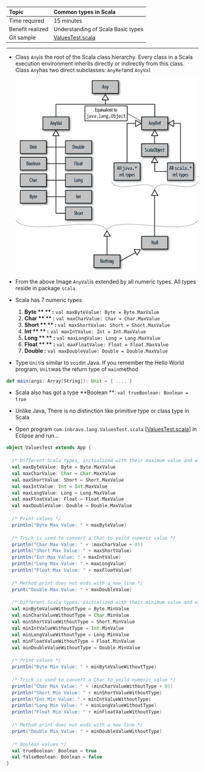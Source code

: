 | Topic | Common types in Scala |
| :--- | :--- |
| Time required | 15 minutes |
| Benefit realized | Understanding of Scala Basic types |
| Git sample | [ValuesTest.scala](https://github.com/inbravo/scala-src/blob/master/src/main/scala/com/inbravo/lang/ValuesTest.scala) |

---

* Class `Any`is the root of the Scala class hierarchy. Every class in a Scala execution environment inherits directly or indirectly from this class. Class `Any`has two direct subclasses: `AnyRef`and `AnyVal`

  ![](/assets/types.png)

* From the above Image `AnyVal`is extended by all numeric types. All types reside in package `scala`

* Scala has 7 numeric types  
  1. **Byte **  **  :**   `val maxByteValue: Byte = Byte.MaxValue`  
  2. **Char **  **  :**   `val maxCharValue: Char = Char.MaxValue`  
  3. **Short **  ** :**   `val maxShortValue: Short = Short.MaxValue`  
  4. **Int **  **      :**   `val maxIntValue: Int = Int.MaxValue`  
  5. **Long **  **  :**   `val maxLongValue: Long = Long.MaxValue`  
  6. **Float **  **  :**   `val maxFloatValue: Float = Float.MaxValue`  
  7. **Double  :**   `val maxDoubleValue: Double = Double.MaxValue`

* Type `Unit`is similar to `void`in Java. If you remember the Hello World program, `Unit`was the return type of `main`method

```scala
def main(args: Array[String]): Unit = { .... }
```

* Scala also has got a type **Boolean **:    `val trueBoolean: Boolean = true`

* Unlike Java, There is no distinction like primitive type or class type in Scala

* Open program `com.inbravo.lang.ValuesTest.scala` \[[ValuesTest.scala](https://github.com/inbravo/scala-src/blob/master/src/main/scala/com/inbravo/lang/ValuesTest.scala)\] in Eclipse and run...

```scala
object ValuesTest extends App {

  /* Different Scala types, initialized with their maximum value and with their types (NAME:TYPE e.g. val maxByteValue: Byte) */
  val maxByteValue: Byte = Byte.MaxValue
  val maxCharValue: Char = Char.MaxValue
  val maxShortValue: Short = Short.MaxValue
  val maxIntValue: Int = Int.MaxValue
  val maxLongValue: Long = Long.MaxValue
  val maxFloatValue: Float = Float.MaxValue
  val maxDoubleValue: Double = Double.MaxValue

  /* Print values */
  println("Byte Max Value: " + maxByteValue)

  /* Trick is used to convert a Char to yeild numeric value */
  println("Char Max Value: " + (maxCharValue + 0))
  println("Short Max Value: " + maxShortValue)
  println("Int Max Value: " + maxIntValue)
  println("Long Max Value: " + maxLongValue)
  println("Float Max Value: " + maxFloatValue)

  /* Method print does not ends with a new line */
  print("Double Max Value: " + maxDoubleValue)

  /* Different Scala types, initialized with their minimum value and without their types */
  val minByteValueWithoutType = Byte.MinValue
  val minCharValueWithoutType = Char.MinValue
  val minShortValueWithoutType = Short.MinValue
  val minIntValueWithoutType = Int.MinValue
  val minLongValueWithoutType = Long.MinValue
  val minFloatValueWithoutType = Float.MinValue
  val minDoubleValueWithoutType = Double.MinValue

  /* Print values */
  println("Byte Min Value: " + minByteValueWithoutType)

  /* Trick is used to convert a Char to yeild numeric value */
  println("Char Min Value: " + (minCharValueWithoutType + 0))
  println("Short Min Value: " + minShortValueWithoutType)
  println("Int Min Value: " + minIntValueWithoutType)
  println("Long Min Value: " + minLongValueWithoutType)
  println("Float Min Value: " + minFloatValueWithoutType)

  /* Method print does not ends with a new line */
  print("Double Min Value: " + minDoubleValueWithoutType)

  /* Boolean values */
  val trueBoolean: Boolean = true
  val falseBoolean: Boolean = false
}
```



